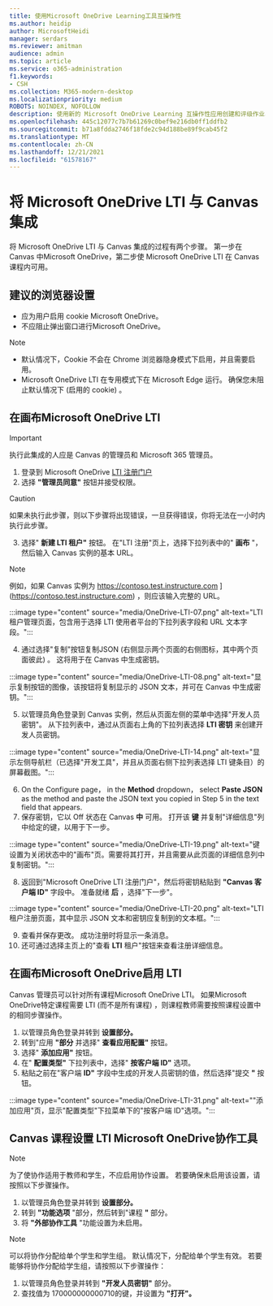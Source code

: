 ```yaml
---
title: 使用Microsoft OneDrive Learning工具互操作性
ms.author: heidip
author: MicrosoftHeidi
manager: serdars
ms.reviewer: amitman
audience: admin
ms.topic: article
ms.service: o365-administration
f1.keywords:
- CSH
ms.collection: M365-modern-desktop
ms.localizationpriority: medium
ROBOTS: NOINDEX, NOFOLLOW
description: 使用新的 Microsoft OneDrive Learning 互操作性应用创建和评级作业、构建和选择课程内容，并实时协作处理文件。
ms.openlocfilehash: 445c12077c7b7b61269c0bef9e216db0ff1ddfb2
ms.sourcegitcommit: b71a8fdda2746f18fde2c94d188be89f9cab45f2
ms.translationtype: MT
ms.contentlocale: zh-CN
ms.lasthandoff: 12/21/2021
ms.locfileid: "61578167"
---
```

# <a name="integrate-microsoft-onedrive-lti-with-canvas"></a>将 Microsoft OneDrive LTI 与 Canvas 集成

将 Microsoft OneDrive LTI 与 Canvas 集成的过程有两个步骤。 第一步在 Canvas 中Microsoft OneDrive，第二步使 Microsoft OneDrive LTI 在 Canvas 课程内可用。

## <a name="recommended-browser-settings"></a>建议的浏览器设置

- 应为用户启用 cookie Microsoft OneDrive。
- 不应阻止弹出窗口进行Microsoft OneDrive。

> [!NOTE]
> - 默认情况下，Cookie 不会在 Chrome 浏览器隐身模式下启用，并且需要启用。
> - Microsoft OneDrive LTI 在专用模式下在 Microsoft Edge 运行。 确保您未阻止默认情况下 (启用的 cookie) 。

## <a name="enable-microsoft-onedrive-lti-in-canvas"></a>在画布Microsoft OneDrive LTI

> [!IMPORTANT]
> 执行此集成的人应是 Canvas 的管理员和 Microsoft 365 管理员。

1. 登录到 Microsoft OneDrive <a href="https://onedrivelti.microsoft.com/admin" target="_blank">LTI 注册门户</a>
1. 选择 **"管理员同意"** 按钮并接受权限。

> [!CAUTION]
> 如果未执行此步骤，则以下步骤将出现错误，一旦获得错误，你将无法在一小时内执行此步骤。

3. 选择" **新建 LTI 租户"** 按钮。 在"LTI 注册"页上，选择下拉列表中的" **画布** "，然后输入 Canvas 实例的基本 URL。

> [!NOTE]
> 例如，如果 Canvas 实例为 https://contoso.test.instructure.com ] (https://contoso.test.instructure.com) ，则应该输入完整的 URL。

:::image type="content" source="media/OneDrive-LTI-07.png" alt-text="LTI 租户管理页面，包含用于选择 LTI 使用者平台的下拉列表字段和 URL 文本字段。":::

4. 通过选择"复制"按钮复制JSON (右侧显示两个页面的右侧图标，其中两个页面彼此) 。 这将用于在 Canvas 中生成密钥。

:::image type="content" source="media/OneDrive-LTI-08.png" alt-text="显示复制按钮的图像，该按钮将复制显示的 JSON 文本，并可在 Canvas 中生成密钥。":::

5. 以管理员角色登录到 Canvas 实例，然后从页面左侧的菜单中选择"开发人员密钥"。 从下拉列表中，通过从页面右上角的下拉列表选择 **LTI 密钥** 来创建开发人员密钥。

:::image type="content" source="media/OneDrive-LTI-14.png" alt-text="显示左侧导航栏（已选择&quot;开发工具&quot;，并且从页面右侧下拉列表选择 LTI 键条目）的屏幕截图。":::

6. On the Configure page， in the **Method** dropdown， select **Paste JSON** as the method and paste the JSON text you copied in Step 5 in the text field that appears.
7. 保存密钥，它以 Off 状态在 Canvas **中** 可用。 打开该 **键** 并复制"详细信息"列中给定的键，以用于下一步。

:::image type="content" source="media/OneDrive-LTI-19.png" alt-text="键设置为关闭状态中的&quot;画布&quot;页。需要将其打开，并且需要从此页面的详细信息列中复制密钥。":::

8. 返回到"Microsoft OneDrive LTI 注册门户"，然后将密钥粘贴到 **"Canvas 客户端 ID"** 字段中。 准备就绪 **后** ，选择"下一步"。

:::image type="content" source="media/OneDrive-LTI-20.png" alt-text="LTI 租户注册页面，其中显示 JSON 文本和密钥应复制到的文本框。":::

9. 查看并保存更改。 成功注册时将显示一条消息。
10. 还可通过选择主页上的"查看 **LTI** 租户"按钮来查看注册详细信息。

## <a name="enable-microsoft-onedrive-lti-in-canvas-courses"></a>在画布Microsoft OneDrive启用 LTI

Canvas 管理员可以针对所有课程Microsoft OneDrive LTI。 如果Microsoft OneDrive特定课程需要 LTI (而不是所有课程) ，则课程教师需要按照课程设置中的相同步骤操作。

1. 以管理员角色登录并转到 **设置部分。**
2. 转到"应用 **"部分** 并选择" **查看应用配置"** 按钮。
3. 选择" **添加应用"** 按钮。
4. 在" **配置类型"** 下拉列表中，选择" **按客户端 ID"** 选项。
5. 粘贴之前在"客户端 **ID"** 字段中生成的开发人员密钥的值，然后选择"提交 **"** 按钮。

:::image type="content" source="media/OneDrive-LTI-31.png" alt-text="&quot;添加应用&quot;页，显示&quot;配置类型&quot;下拉菜单下的&quot;按客户端 ID&quot;选项。":::

## <a name="collaboration-settings-for-microsoft-onedrive-lti-in-canvas-courses"></a>Canvas 课程设置 LTI Microsoft OneDrive协作工具

> [!NOTE]
> 为了使协作适用于教师和学生，不应启用协作设置。 若要确保未启用该设置，请按照以下步骤操作。

1. 以管理员角色登录并转到 **设置部分。**
1. 转到 **"功能选项** "部分，然后转到"课程 **"** 部分。
1. 将 **"外部协作工具** "功能设置为未启用。

> [!NOTE]
> 可以将协作分配给单个学生和学生组。 默认情况下，分配给单个学生有效。 若要能够将协作分配给学生组，请按照以下步骤操作：

1. 以管理员角色登录并转到 **"开发人员密钥"** 部分。
1. 查找值为 170000000000710的键，并设置为 **"打开"。**
